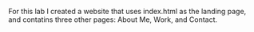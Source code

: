 For this lab I created a website that uses index.html as the landing page, and contatins three other pages: About Me, Work, and Contact.

